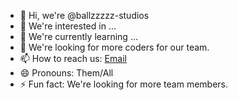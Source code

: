 - 👋 Hi, we're @ballzzzzz-studios
- 👀 We're interested in ...
- 🌱 We're currently learning ...
- 💞️ We're looking for more coders for our team.
- 📫 How to reach us: [Email](mailto:ballzzzzz.studios@gmail.com)
- 😄 Pronouns: Them/All
- ⚡ Fun fact: We're looking for more team members.
